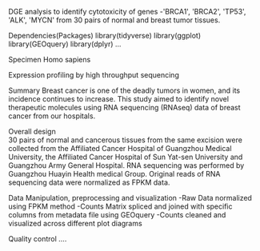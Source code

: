 
DGE analysis to identify cytotoxicity of genes -'BRCA1', 'BRCA2', 'TP53', 'ALK', 'MYCN' from 30 pairs of normal and breast tumor tissues.


Dependencies(Packages)
 library(tidyverse)
 library(ggplot)
 library(GEOquery)
 library(dplyr)
 ...

Specimen
Homo sapiens

Expression profiling by high throughput sequencing

Summary	
Breast cancer is one of the deadly tumors in women, and its incidence continues to increase. This study aimed to identify novel therapeutic molecules using RNA sequencing (RNAseq) data of breast cancer from our hospitals.
 	
Overall design	
30 pairs of normal and cancerous tissues from the same excision were collected from the Affiliated Cancer Hospital of Guangzhou Medical University, the Affiliated Cancer Hospital of Sun Yat-sen University and Guangzhou Army General Hospital. RNA sequencing was performed by Guangzhou Huayin Health medical Group. Original reads of RNA sequencing data were normalized as FPKM data.

Data Manipulation, preprocessing and visualization
-Raw Data normalized using FPKM method
-Counts Matrix spliced and joined with specific columns from metadata file using GEOquery
-Counts cleaned and visualized across different plot diagrams

Quality control
....
